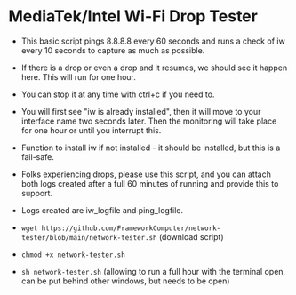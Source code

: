# MediaTek/Intel Wi-Fi Drop Tester

- This basic script pings 8.8.8.8 every 60 seconds and runs a check of iw every 10 seconds to capture as much as possible.

- If there is a drop or even a drop and it resumes, we should see it happen here. This will run for one hour.

- You can stop it at any time with ctrl+c if you need to.

- You will first see "iw is already installed", then it will move to your interface name two seconds later. Then the monitoring will take place for one hour or until you interrupt this.

- Function to install iw if not installed - it should be installed, but this is a fail-safe.

- Folks experiencing drops, please use this script, and you can attach both logs created after a full 60 minutes of running and provide this to support. 

- Logs created are iw_logfile and ping_logfile.

- `wget https://github.com/FrameworkComputer/network-tester/blob/main/network-tester.sh` (download script)

- `chmod +x network-tester.sh`

- `sh network-tester.sh` (allowing to run a full hour with the terminal open, can be put behind other windows, but needs to be open)
